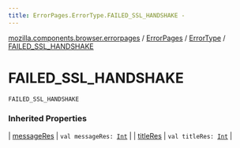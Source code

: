 ```yaml
---
title: ErrorPages.ErrorType.FAILED_SSL_HANDSHAKE - 
---
```


[mozilla.components.browser.errorpages](../../index.html) / [ErrorPages](../index.html) / [ErrorType](index.html) / [FAILED_SSL_HANDSHAKE](./-f-a-i-l-e-d_-s-s-l_-h-a-n-d-s-h-a-k-e.html)

# FAILED_SSL_HANDSHAKE

`FAILED_SSL_HANDSHAKE`

### Inherited Properties

| [messageRes](message-res.html) | `val messageRes: `[`Int`](https://kotlinlang.org/api/latest/jvm/stdlib/kotlin/-int/index.html) |
| [titleRes](title-res.html) | `val titleRes: `[`Int`](https://kotlinlang.org/api/latest/jvm/stdlib/kotlin/-int/index.html) |

